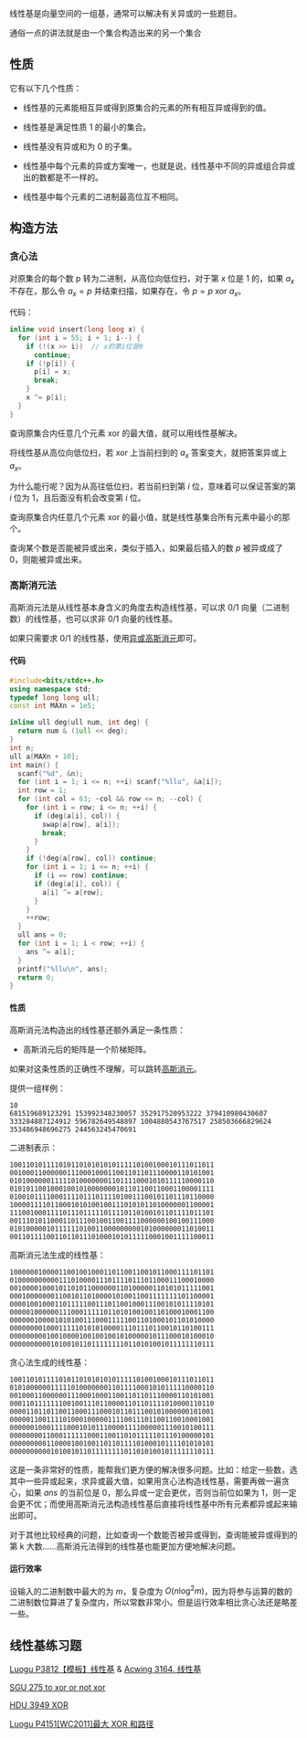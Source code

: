 线性基是向量空间的一组基，通常可以解决有关异或的一些题目。

通俗一点的讲法就是由一个集合构造出来的另一个集合

## 性质

它有以下几个性质：

- 线性基的元素能相互异或得到原集合的元素的所有相互异或得到的值。

- 线性基是满足性质 1 的最小的集合。

- 线性基没有异或和为 0 的子集。

- 线性基中每个元素的异或方案唯一，也就是说，线性基中不同的异或组合异或出的数都是不一样的。

- 线性基中每个元素的二进制最高位互不相同。

## 构造方法

### 贪心法

对原集合的每个数 p 转为二进制，从高位向低位扫，对于第 $x$ 位是 1 的，如果 $a_x$ 不存在，那么令 $a_x=p$ 并结束扫描，如果存在，令 $p=p~\text{xor}~a_x$。

代码：

```cpp
inline void insert(long long x) {
  for (int i = 55; i + 1; i--) {
    if (!(x >> i))  // x的第i位是0
      continue;
    if (!p[i]) {
      p[i] = x;
      break;
    }
    x ^= p[i];
  }
}
```

查询原集合内任意几个元素 xor 的最大值，就可以用线性基解决。

将线性基从高位向低位扫，若 xor 上当前扫到的 $a_x$ 答案变大，就把答案异或上 $a_x$。

为什么能行呢？因为从高往低位扫，若当前扫到第 $i$ 位，意味着可以保证答案的第 $i$ 位为 1，且后面没有机会改变第 $i$ 位。

查询原集合内任意几个元素 xor 的最小值，就是线性基集合所有元素中最小的那个。

查询某个数是否能被异或出来，类似于插入，如果最后插入的数 $p$ 被异或成了 0，则能被异或出来。

### 高斯消元法

高斯消元法是从线性基本身含义的角度去构造线性基，可以求 $0/1$ 向量（二进制数）的线性基，也可以求非 $0/1$ 向量的线性基。

如果只需要求 $0/1$ 的线性基，使用[异或高斯消元](https://oiwiki.org/math/gauss/#_17)即可。

#### 代码

```cpp
#include<bits/stdc++.h>
using namespace std;
typedef long long ull;
const int MAXn = 1e5;

inline ull deg(ull num, int deg) {
  return num & (1ull << deg);
}
int n;
ull a[MAXn + 10];
int main() {
  scanf("%d", &n);
  for (int i = 1; i <= n; ++i) scanf("%llu", &a[i]);
  int row = 1;
  for (int col = 63; ~col && row <= n; --col) {
    for (int i = row; i <= n; ++i) {
      if (deg(a[i], col)) {
        swap(a[row], a[i]);
        break;
      }
    }
    if (!deg(a[row], col)) continue;
    for (int i = 1; i <= n; ++i) {
      if (i == row) continue;
      if (deg(a[i], col)) {
        a[i] ^= a[row];
      }
    }
    ++row;
  }
  ull ans = 0;
  for (int i = 1; i < row; ++i) {
    ans ^= a[i];
  }
  printf("%llu\n", ans);
  return 0;
}
```

#### 性质

高斯消元法构造出的线性基还额外满足一条性质：

- 高斯消元后的矩阵是一个阶梯矩阵。

如果对这条性质的正确性不理解，可以跳转[高斯消元](https://oiwiki.org/math/gauss)。

提供一组样例：

```
10
681519689123291 153992348230057 352917520953222 379410980430607 333284887124912 596782649548897 1004880543767517 258503666829624 353486948696275 244563245470691
```

二进制表示：

```
10011010111101011010101010111110100100010111011011
00100011000000111000100011001101101110000110101001
01010000001111101000000011011110001010111110000110
01010110010001001010000000101101100110001100001111
01001011110001111011101111010011100101101110110000
10000111101100010101001001110101011010000001100001
11100100011110111011111011110110100101101111011101
00111010110001101110010011001111000000100100111000
01010000010111111010011000000000101000000011010011
00110111100110110111010001010111110001001111100011
```

高斯消元法生成的线性基：

```
10000001000011001001000110110011001011000111101101
01000000000011101000011101111011101100011100010000
00100001000101101011000000110100000110101011111001
00010000000110010110100001010011001111111101100001
00001001000110111110011101100100011100101011110101
00000100000011100011111011010100100110100010001100
00000010000101010011100011111001101000101101010000
00000000100011111010101000011101110110010110100111
00000000010010000100100100101000001011100010100010
00000000001010010110111111110110101001011111110111
```

贪心法生成的线性基：

```
10011010111101011010101010111110100100010111011011
01010000001111101000000011011110001010111110000110
00100011000000111000100011001101101110000110101001
00011011111110010011101100001101101111010000110110
00001101101100110001110001011011100101000000101001
00000110011110100010000011110011101100110010001001
00000010001111000101011100001111000001110010100111
00000000110001111110001100110101111101110100000101
00000000011000010010011011011110100010111101010101
00000000001010010110111111110110101001011111110111
```

这是一条非常好的性质，能帮我们更方便的解决很多问题。比如：给定一些数，选其中一些异或起来，求异或最大值，如果用贪心法构造线性基，需要再做一遍贪心，如果 $ans$ 的当前位是 0，那么异或一定会更优，否则当前位如果为 1，则一定会更不优；而使用高斯消元法构造线性基后直接将线性基中所有元素都异或起来输出即可。

对于其他比较经典的问题，比如查询一个数能否被异或得到，查询能被异或得到的第 k 大数……高斯消元法得到的线性基也能更加方便地解决问题。

#### 运行效率

设输入的二进制数中最大的为 $m$，复杂度为 $O(n\log^2m)$，因为将参与运算的数的二进制数位算进了复杂度内，所以常数非常小。但是运行效率相比贪心法还是略差一些。

## 线性基练习题

[Luogu P3812【模板】线性基](https://www.luogu.com.cn/problem/P3812) & [Acwing 3164. 线性基](https://www.acwing.com/problem/content/description/3167)

[SGU 275 to xor or not xor](https://vjudge.net/problem/SGU-275)

[HDU 3949 XOR](https://vjudge.net/problem/HDU-3949)

[Luogu P4151\[WC2011\]最大 XOR 和路径](https://www.luogu.com.cn/problem/P4151)
